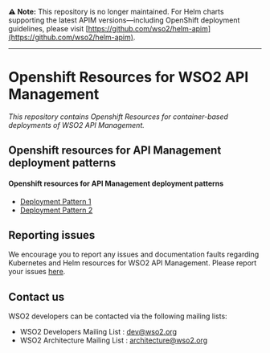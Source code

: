 **⚠️ Note:** This repository is no longer maintained. For Helm charts supporting the latest APIM versions—including OpenShift deployment guidelines, please visit [https://github.com/wso2/helm-apim](https://github.com/wso2/helm-apim).

---

# Openshift Resources for WSO2 API Management

*This repository contains Openshift Resources for container-based deployments of WSO2 API Management.*

## Openshift resources for API Management deployment patterns

#### Openshift resources for API Management deployment patterns

* [Deployment Pattern 1](openshift/am-pattern-1/README.md)
* [Deployment Pattern 2](openshift/am-pattern-2/README.md)

## Reporting issues

We encourage you to report any issues and documentation faults regarding Kubernetes and Helm resources
for WSO2 API Management. Please report your issues [here](https://github.com/wso2/openshift-apim/issues).

## Contact us

WSO2 developers can be contacted via the following mailing lists:

* WSO2 Developers Mailing List : [dev@wso2.org](mailto:dev@wso2.org)
* WSO2 Architecture Mailing List : [architecture@wso2.org](mailto:architecture@wso2.org)
